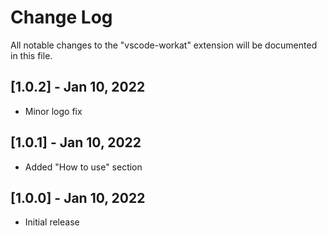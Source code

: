 # Change Log

All notable changes to the "vscode-workat" extension will be documented in this file.

## [1.0.2] - Jan 10, 2022

- Minor logo fix

## [1.0.1] - Jan 10, 2022

- Added "How to use" section

## [1.0.0] - Jan 10, 2022

- Initial release